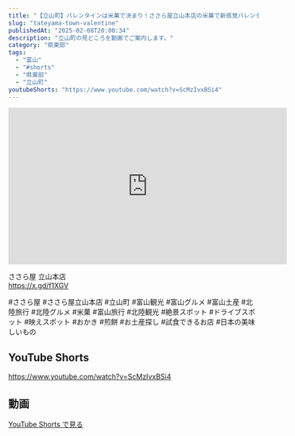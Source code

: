 ```yaml
---
title: "【立山町】バレンタインは米菓で決まり！ささら屋立山本店の米菓で新感覚バレンタイン！&#038;ステキな店内 #shorts"
slug: "tateyama-town-valentine"
publishedAt: "2025-02-08T20:00:34"
description: "立山町の見どころを動画でご案内します。"
category: "県東部"
tags: 
  - "富山"
  - "#shorts"
  - "県東部"
  - "立山町"
youtubeShorts: "https://www.youtube.com/watch?v=ScMzIvxBSi4"
---
```


<iframe width="560" height="315" src="https://www.youtube.com/embed/Pci77gK84h8" frameborder="0" allowfullscreen></iframe>

ささら屋 立山本店<br />
https://x.gd/f1XGV

#ささら屋 #ささら屋立山本店 #立山町 #富山観光 #富山グルメ #富山土産 #北陸旅行 #北陸グルメ #米菓 #富山旅行 #北陸観光 #絶景スポット #ドライブスポット #映えスポット #おかき #煎餅 #お土産探し #試食できるお店 #日本の美味しいもの

## YouTube Shorts

https://www.youtube.com/watch?v=ScMzIvxBSi4

## 動画

[YouTube Shorts で見る](https://www.youtube.com/watch?v=ScMzIvxBSi4)

